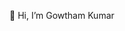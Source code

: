 👋 Hi, I’m Gowtham Kumar


<!---
gowtham01kumar/gowtham01kumar is a ✨ special ✨ repository because its `README.md` (this file) appears on your GitHub profile.
You can click the Preview link to take a look at your changes.
--->
